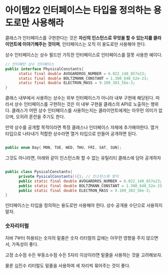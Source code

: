 # 아이템22 인터페이스는 타입을 정의하는 용도로만 사용해라

클래스가 인터페이스를 구현한다는 것은 **자신의 인스턴스로 무엇을 할 수 있는지를 클라이언트에 이야기해주는 것이며**, 인터페이스는 오직 이 용도로만 사용해야 한다.

상수 인터페이스는 상수 필드만 가득찬 인터페이스로 인터페이스를 잘못 사용한 예이다.

```java
// 안티패턴 상수 인터페이스
public interface PhysicalConstants{
      static final double AVOGARDROS_NUMBER = 6.022_140_857e23;
      static final double BOLTZMANN_CONSTANT = 1.380_648_52e-23;
      static final double ELECTRON_MASS = 9.109_383_56e-3;
}  
```

클래스 내부에서 사용하는 상수는 외부 인터페이스가 아니라 내부 구현에 해당된다. 따라서 상수 인터페이스를 구현하는 것은 이 내부 구현을 클래스의 API로 노출하는 행위다. 클래스가 어떤 상수 인터페이스를 사용하는지는 클라이언트에게는 아무런 의미가 없으며, 오히려 혼란을 주기도 한다.

만약 상수를 공개할 목적이라면 특정 클래스나 인터페이스 자체에 추가해야한다. 열거 타입으로 나타내기 적합한 상수라면 열거 타입으로 만들어 공개하면 된다.

```java

public enum Day{ MON, TUE, WED, THU, FRI, SAT, SUN};
```

그것도 아니라면, 아래와 같이 인스턴스화 할 수 없는 유틸리티 클래스에 담아 공개하자

```java

public class PysicalConstants{
      private PysicalConstants(){}; // 인스턴스화 방지
      public static final double AVOGARDROS_NUMBER = 6.022_140_857e23;
      public static final double BOLTZMANN_CONSTANT = 1.380_648_52e-23;
      public static final double ELECTRON_MASS = 9.109_383_56e-3;
}
```

인터페이스는 타입을 정의하는 용도로만 사용해야 한다. 상수 공개용 수단으로 사용하지 말자.

### 숫자리터럴

자바 7부터 허용되는 숫자의 밑줄은 숫자 리터럴의 값에는 아무런 영향을 주지 않으면서, 가독성이 좋다.

고정 소수점 수든 부동소수점 수든 5자리 이상이라면 밑줄을 사용하는 것을 고려해보자.

물론 십진수 리터럴도 밑줄을 사용하여 세 자리씩 묶어주는 것이 좋다.